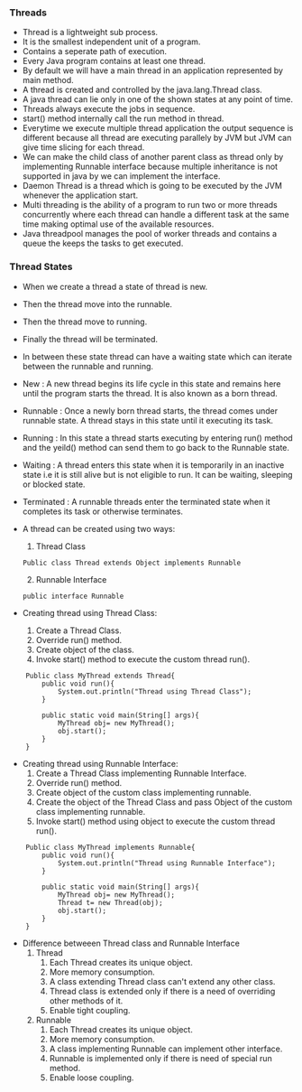 ### Threads

* Thread is a lightweight sub process.
* It is the smallest independent unit of a program.
* Contains a seperate path of execution.
* Every Java program contains at least one thread.
* By default we will have a main thread in an application represented by main method.
* A thread is created and controlled by the java.lang.Thread class.
* A java thread can lie only in one of the shown states at any point of time.
* Threads always execute the jobs in sequence.
* start() method internally call the run method in thread.
* Everytime we execute multiple thread application the output sequence is different because all thread are executing parallely by JVM but JVM can give time slicing for each thread.
* We can make the child class of another parent class as thread only by implementing Runnable interface because multiple inheritance is not supported in java by we can implement the interface.
* Daemon Thread is a thread which is going to be executed by the JVM whenever the application start. 
* Multi threading is the ability of a program to run two or more threads concurrently where each thread can handle a different task at the same time making optimal use of the available resources.
* Java threadpool  manages the pool of worker threads and contains a queue the keeps the tasks to get executed.




### Thread States


* When we create a thread a state of thread is new.
* Then the thread move into the runnable.
* Then the thread move to running.
* Finally the thread will be terminated.
* In between these state thread can have a waiting state which can iterate between the runnable and running.


* New : A new thread begins its life cycle in this state and remains here until the program starts the thread. It is also known as a born thread.
* Runnable : Once a newly born thread starts, the thread comes under runnable state. A thread stays in this state until it executing its task.
* Running : In this state a thread starts executing by entering run() method and the yeild() method can send them to go back to the Runnable state.
* Waiting : A thread enters this state when it is temporarily in an inactive state i.e it is still alive but is not eligible to run. It can be waiting, sleeping or blocked state.
* Terminated : A runnable threads enter the terminated state when it completes its task or otherwise terminates.


* A thread can be created using two ways:
	1. Thread Class
	```
	Public class Thread extends Object implements Runnable
	```
	2. Runnable Interface

	```
	public interface Runnable
	```
 
* Creating thread using Thread Class:
	1. Create a Thread Class.
	2. Override run() method.
	3. Create object of the class.
	4. Invoke start() method to execute the custom thread run().
	

```
	Public class MyThread extends Thread{
		public void run(){
			System.out.println("Thread using Thread Class");
		}
		
		public static void main(String[] args){
			MyThread obj= new MyThread();
			obj.start();
		}
	}
```


* Creating thread using Runnable Interface:
	1. Create a Thread Class implementing Runnable Interface.
	2. Override run() method.
	3. Create object of the custom class implementing runnable.
	4. Create the object of the Thread Class and pass Object of the custom class implementing runnable.
	4. Invoke start() method using object to execute the custom thread run().


```
	Public class MyThread implements Runnable{
		public void run(){
			System.out.println("Thread using Runnable Interface");
		}
		
		public static void main(String[] args){
			MyThread obj= new MyThread();
			Thread t= new Thread(obj);
			obj.start();
		}
	}
```

* Difference betweeen Thread class and Runnable Interface
	1. Thread
		1. Each Thread creates its unique object.
		2. More memory consumption.
		3. A class extending Thread class can't extend any other class.
		4. Thread class is extended only if there is a need of overriding other methods of it.
		5. Enable tight coupling.
	2. Runnable
		1. Each Thread creates its unique object.
		2. More memory consumption.
		3. A class implementing Runnable can implement other interface.
		4. Runnable is implemented only if there is need of special run method.
		5. Enable loose coupling.